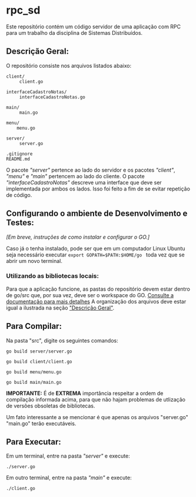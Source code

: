 # rpc_sd 
Este repositório contém um código servidor de uma aplicação com RPC para um trabalho da disciplina de Sistemas Distribuídos.


## Descrição Geral:

  O repositório consiste nos arquivos listados abaixo:

    client/     
         client.go
    
    interfaceCadastroNotas/
         interfaceCadastroNotas.go

    main/
         main.go

    menu/
        menu.go     
    
    server/
         server.go
    
    .gitignore
    README.md


O pacote *"server"* pertence ao lado do servidor e os pacotes *"client"*, *"menu"* e *"main"* pertencem ao lado do cliente. O pacote *"interfaceCadastroNotas"* descreve uma interface que deve ser implementada por ambos os lados. Isso foi feito a fim de se evitar repetição de código.



## Configurando o ambiente de Desenvolvimento e Testes:
  *[Em breve, instruções de como instalar e configurar o GO.]*

  Caso já o tenha instalado, pode ser que em um computador Linux Ubuntu seja necessário executar ```export GOPATH=$PATH:$HOME/go ``` toda vez que se abrir um novo terminal. 



### Utilizando as bibliotecas locais:

  Para que a aplicação funcione, as pastas do repositório devem estar dentro de go/src que, por sua vez, deve ser o workspace do GO. [Consulte a documentação para mais detalhes](https://golang.org/doc/install#testing)
 A organização dos arquivos deve estar igual a ilustrada na seção ["Descrição Geral"](https://github.com/HosanaUFRRJ2014/rpc_sd/blob/rpc/README.md#descri%C3%A7%C3%A3o-geral).


## Para Compilar:

  Na pasta "src", digite os seguintes comandos:  
```
go build server/server.go
```
```  
go build client/client.go
```
```
go build menu/menu.go
```
```
go build main/main.go
```

  **IMPORTANTE:** É de **EXTREMA** importância respeitar a ordem de compilação informada acima, para que não hajam problemas de utlização de versões obsoletas de bibliotecas.

  Um fato interessante a se mencionar é que apenas os arquivos "server.go" "main.go" terão executáveis.
  
  
  
## Para Executar:
   Em um terminal, entre na pasta *"server"* e execute:
   
    ./server.go
  
  
   Em outro terminal, entre na pasta *"main"* e execute:

    ./client.go
